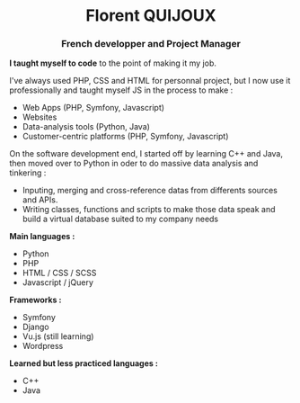 <h1 align="center">Florent QUIJOUX</h1>
<h3 align="center">French developper and Project Manager</h3>

<b>I taught myself to code</b> to the point of making it my job. 

I've always used PHP, CSS and HTML for personnal project, but I now use it professionally and taught myself JS in the process to make :
- Web Apps (PHP, Symfony, Javascript)
- Websites
- Data-analysis tools (Python, Java)
- Customer-centric platforms (PHP, Symfony, Javascript)

On the software development end, I started off by learning C++ and Java, then moved over to Python in oder to do massive data analysis and tinkering :
- Inputing, merging and cross-reference datas from differents sources and APIs.
- Writing classes, functions and scripts to make those data speak and build a virtual database suited to my company needs

<b>Main languages :</b>
- Python
- PHP
- HTML / CSS / SCSS
- Javascript / jQuery

<b>Frameworks :</b>
- Symfony
- Django
- Vu.js (still learning)
- Wordpress

<b>Learned but less practiced languages :</b>
- C++
- Java
